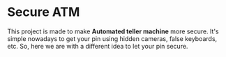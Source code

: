 # Secure ATM
This project is made to make **Automated teller machine** more secure. It's simple nowadays to get your pin using hidden cameras, false keyboards, etc. So, here we are with a different idea to let your pin secure.
